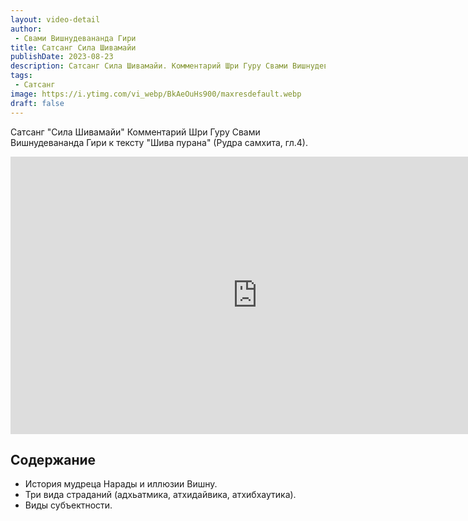 ```yaml
---
layout: video-detail
author:
 - Свами Вишнудевананда Гири
title: Сатсанг Сила Шивамайи
publishDate: 2023-08-23
description: Сатсанг Сила Шивамайи. Комментарий Шри Гуру Свами Вишнудевананда Гири к тексту "Шива пурана" (Рудра самхита, гл.4).
tags: 
 - Сатсанг
image: https://i.ytimg.com/vi_webp/BkAeOuHs900/maxresdefault.webp
draft: false
---
```


 Сатсанг "Сила Шивамайи"
Комментарий Шри Гуру Свами Вишнудевананда Гири к тексту "Шива пурана" (Рудра самхита, гл.4).

<iframe width="790" height="444" src="https://www.youtube.com/embed/BkAeOuHs900" frameborder="0" allowfullscreen=""></iframe> 

## Содержание
- История мудреца Нарады и иллюзии Вишну.
- Три вида страданий (адхьатмика, атхидайвика, атхибхаутика).
- Виды субъектности.